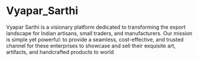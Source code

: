 # Vyapar_Sarthi
Vyapar Sarthi is a visionary platform dedicated to transforming the export landscape for Indian artisans, small traders, and manufacturers. Our mission is simple yet powerful: to provide a seamless, cost-effective, and trusted channel for these enterprises to showcase and sell their exquisite art, artifacts, and handcrafted products to world
